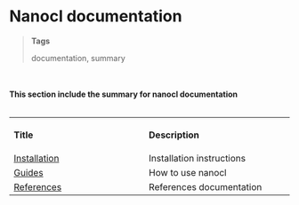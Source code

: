 <h1 id="nxtmdoc-meta-title">Nanocl documentation</h1>

<blockquote class="tags">
 <strong>Tags</strong>
 <p id="nxtmdoc-meta-keywords">
  documentation, summary
 </p>
</blockquote>

</br>
</br>

<strong id="nxtmdoc-meta-description">
This section include the summary for nanocl documentation
</strong>

</br>
</br>

<table>
  <tr>
    <th align="left">
      <img width="506" height="1">
      <p>Title</p>
    </th>
    <th align="left">
      <img width="506" height="1">
      <p>Description</p>
    </th>
  </tr>
  <tr>
    <td>
      <a href="./installation/">Installation</a>
    </td>
    <td>
      Installation instructions
    </td>
  </tr>
    <tr>
    <td>
      <a href="./guides/">Guides</a>
    </td>
    <td>
      How to use nanocl
    </td>
  </tr>
  <tr>
    <td>
      <a href="./references/">References</a>
    </td>
    <td>
      References documentation
    </td>
  </tr>
</table>
